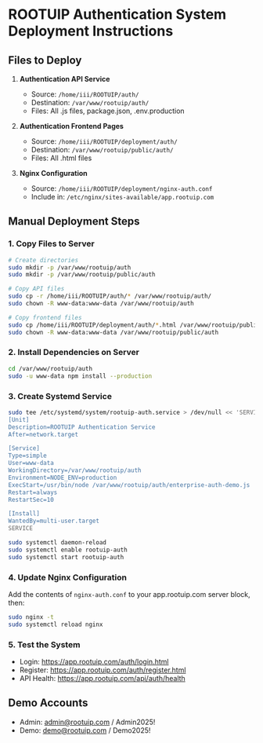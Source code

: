 # ROOTUIP Authentication System Deployment Instructions

## Files to Deploy

1. **Authentication API Service**
   - Source: `/home/iii/ROOTUIP/auth/`
   - Destination: `/var/www/rootuip/auth/`
   - Files: All .js files, package.json, .env.production

2. **Authentication Frontend Pages**
   - Source: `/home/iii/ROOTUIP/deployment/auth/`
   - Destination: `/var/www/rootuip/public/auth/`
   - Files: All .html files

3. **Nginx Configuration**
   - Source: `/home/iii/ROOTUIP/deployment/nginx-auth.conf`
   - Include in: `/etc/nginx/sites-available/app.rootuip.com`

## Manual Deployment Steps

### 1. Copy Files to Server
```bash
# Create directories
sudo mkdir -p /var/www/rootuip/auth
sudo mkdir -p /var/www/rootuip/public/auth

# Copy API files
sudo cp -r /home/iii/ROOTUIP/auth/* /var/www/rootuip/auth/
sudo chown -R www-data:www-data /var/www/rootuip/auth

# Copy frontend files
sudo cp /home/iii/ROOTUIP/deployment/auth/*.html /var/www/rootuip/public/auth/
sudo chown -R www-data:www-data /var/www/rootuip/public/auth
```

### 2. Install Dependencies on Server
```bash
cd /var/www/rootuip/auth
sudo -u www-data npm install --production
```

### 3. Create Systemd Service
```bash
sudo tee /etc/systemd/system/rootuip-auth.service > /dev/null << 'SERVICE'
[Unit]
Description=ROOTUIP Authentication Service
After=network.target

[Service]
Type=simple
User=www-data
WorkingDirectory=/var/www/rootuip/auth
Environment=NODE_ENV=production
ExecStart=/usr/bin/node /var/www/rootuip/auth/enterprise-auth-demo.js
Restart=always
RestartSec=10

[Install]
WantedBy=multi-user.target
SERVICE

sudo systemctl daemon-reload
sudo systemctl enable rootuip-auth
sudo systemctl start rootuip-auth
```

### 4. Update Nginx Configuration
Add the contents of `nginx-auth.conf` to your app.rootuip.com server block, then:
```bash
sudo nginx -t
sudo systemctl reload nginx
```

### 5. Test the System
- Login: https://app.rootuip.com/auth/login.html
- Register: https://app.rootuip.com/auth/register.html
- API Health: https://app.rootuip.com/api/auth/health

## Demo Accounts
- Admin: admin@rootuip.com / Admin2025!
- Demo: demo@rootuip.com / Demo2025!
